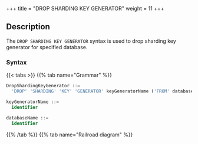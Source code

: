 +++
title = "DROP SHARDING KEY GENERATOR"
weight = 11
+++

## Description

The `DROP SHARDING KEY GENERATOR` syntax is used to drop sharding key generator for specified database.

### Syntax

{{< tabs >}}
{{% tab name="Grammar" %}}
```sql
DropShardingKeyGenerator ::=
  'DROP' 'SHARDING' 'KEY' 'GENERATOR' keyGeneratorName ('FROM' databaseName)?

keyGeneratorName ::=
  identifier
  
databaseName ::=
  identifier
```
{{% /tab %}}
{{% tab name="Railroad diagram" %}}
<iframe frameborder="0" name="diagram" id="diagram" width="100%" height="100%"></iframe>
{{% /tab %}}
{{< /tabs >}}

### Supplement

- When `databaseName` is not specified, the default is the currently used `DATABASE`. If `DATABASE` is not used, `No database selected` will be prompted.

### Example

- Drop sharding key generator for specified database.

```sql
DROP SHARDING KEY GENERATOR t_order_snowflake FROM sharding_db;
```

- Drop sharding key generator for current database.

```sql
DROP SHARDING KEY GENERATOR t_order_snowflake;
```

### Reserved word

`DROP`, `SHARDING`, `KEY`, `GENERATOR`, `FROM`

### Related links

- [Reserved word](/en/user-manual/shardingsphere-proxy/distsql/syntax/reserved-word/)
